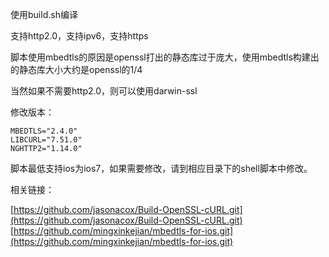 使用build.sh编译

支持http2.0，支持ipv6，支持https

脚本使用mbedtls的原因是openssl打出的静态库过于庞大，使用mbedtls构建出的静态库大小大约是openssl的1/4

当然如果不需要http2.0，则可以使用darwin-ssl

修改版本：

    MBEDTLS="2.4.0"
    LIBCURL="7.51.0"
    NGHTTP2="1.14.0"

脚本最低支持ios为ios7，如果需要修改，请到相应目录下的shell脚本中修改。

相关链接：

[https://github.com/jasonacox/Build-OpenSSL-cURL.git](https://github.com/jasonacox/Build-OpenSSL-cURL.git)
[https://github.com/mingxinkejian/mbedtls-for-ios.git](https://github.com/mingxinkejian/mbedtls-for-ios.git)